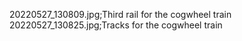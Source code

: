 20220527_130809.jpg;Third rail for the cogwheel train
20220527_130825.jpg;Tracks for the cogwheel train